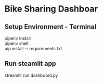 # Bike Sharing Dashboar

## Setup Environment - Terminal
pipenv install  
pipenv shell  
pip install -r requirements.txt  

## Run steamlit app
streamlit run dashboard.py
